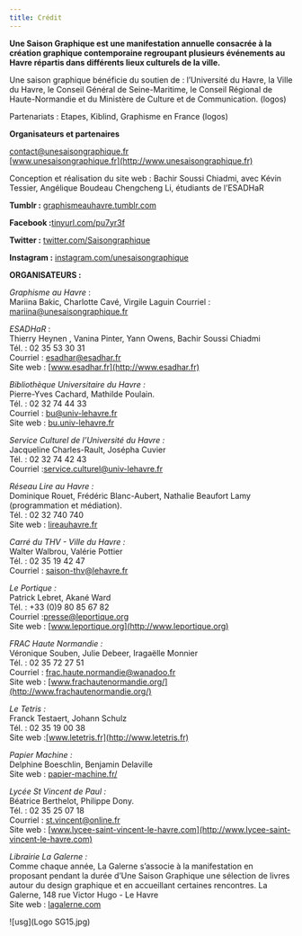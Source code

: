 ```yaml
---
title: Crédit
---
```


**Une Saison Graphique est une manifestation annuelle consacrée à la création graphique
contemporaine regroupant plusieurs événements au Havre répartis dans différents lieux
culturels de la ville.**

Une saison graphique bénéficie du soutien de : l’Université du Havre, la Ville du Havre, le
Conseil Général de Seine-Maritime, le Conseil Régional de Haute-Normandie et du Ministère de
Culture et de Communication. (logos)

Partenariats : Etapes, Kiblind, Graphisme en France (logos)

**Organisateurs et partenaires**

[contact@unesaisongraphique.fr](mailto:contact@unesaisongraphique.fr)  
[www.unesaisongraphique.fr](http://www.unesaisongraphique.fr)

Conception et réalisation du site web : Bachir Soussi Chiadmi, avec Kévin Tessier, Angélique
Boudeau Chengcheng Li, étudiants de l’ESADHaR

**Tumblr :** [graphismeauhavre.tumblr.com](http://graphismeauhavre.tumblr.com)

**Facebook :**[tinyurl.com/pu7yr3f](http://tinyurl.com/pu7yr3f) 

**Twitter :** [twitter.com/Saisongraphique](http://twitter.com/Saisongraphique)

**Instagram :** [instagram.com/unesaisongraphique](http://instagram.com/unesaisongraphique)


**ORGANISATEURS :**

*Graphisme au Havre* :   
Mariina Bakic, Charlotte Cavé, Virgile Laguin
Courriel : [mariina@unesaisongraphique.fr](mailto:mariina@unesaisongraphique.fr)

*ESADHaR* :   
Thierry Heynen , Vanina Pinter, Yann Owens, Bachir Soussi Chiadmi  
Tél. : 02 35 53 30 31  
Courriel : [esadhar@esadhar.fr](mailto:esadhar@esadhar.fr)  
Site web : [www.esadhar.fr](http://www.esadhar.fr)

*Bibliothèque Universitaire du Havre :*  
Pierre-Yves Cachard, Mathilde Poulain.  
Tél. : 02 32 74 44 33   
Courriel : [bu@univ-lehavre.fr](mailto:bu@univ-lehavre.fr)  
Site web : [bu.univ-lehavre.fr](http://bu.univ-lehavre.fr)

*Service Culturel de l’Université du Havre :*  
Jacqueline Charles-Rault, Josépha Cuvier  
Tél. : 02 32 74 42 43   
Courriel :[service.culturel@univ-lehavre.fr](mailto:service.culturel@univ-lehavre.fr) 

*Réseau Lire au Havre :*  
Dominique Rouet, Frédéric Blanc-Aubert, Nathalie Beaufort Lamy
(programmation et médiation).  
Tél. : 02 32 740 740  
Site web : [lireauhavre.fr](http://lireauhavre.fr)

*Carré du THV - Ville du Havre :*   
Walter Walbrou, Valérie Pottier  
Tél. : 02 35 19 42 47  
Courriel : [saison-thv@lehavre.fr](mailto:saison-thv@lehavre.fr)

*Le Portique :*   
Patrick Lebret, Akané Ward  
Tél. : +33 (0)9 80 85 67 82   
Courriel :[presse@leportique.org](mailto:presse@leportique.org)   
Site web : [www.leportique.org](http://www.leportique.org)

*FRAC Haute Normandie :*   
Véronique Souben, Julie Debeer, Iragaëlle Monnier  
Tél. : 02 35 72 27 51  
Courriel : [frac.haute.normandie@wanadoo.fr](mailto:frac.haute.normandie@wanadoo.fr)  
Site web : [www.frachautenormandie.org/](http://www.frachautenormandie.org/)  

*Le Tetris :*   
Franck Testaert, Johann Schulz  
Tél. : 02 35 19 00 38  
Site web :[www.letetris.fr](http://www.letetris.fr) 

*Papier Machine :*   
Delphine Boeschlin, Benjamin Delaville  
Site web : [papier-machine.fr/
](http://papier-machine.fr/
)

*Lycée St Vincent de Paul :*   
Béatrice Berthelot, Philippe Dony.  
Tél. : 02 35 25 07 18  
Courriel : [st.vincent@online.fr](mailto:st.vincent@online.fr)  
Site web : [www.lycee-saint-vincent-le-havre.com](http://www.lycee-saint-vincent-le-havre.com)

*Librairie La Galerne :*  
Comme chaque année, La Galerne s’associe à la manifestation en
proposant pendant la durée d’Une Saison Graphique une sélection de livres autour du design
graphique et en accueillant certaines rencontres.
La Galerne, 148 rue Victor Hugo - Le Havre   
Site web : [lagalerne.com](http://lagalerne.com)


![usg](Logo SG15.jpg)
